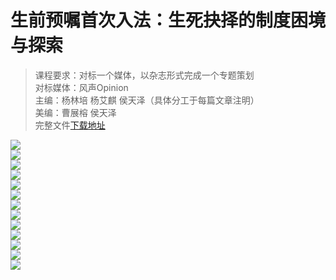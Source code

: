 # 生前预嘱首次入法：生死抉择的制度困境与探索

> 课程要求：对标一个媒体，以杂志形式完成一个专题策划<br>
> 对标媒体：风声Opinion<br>
> 主编：杨林培 杨艾麒 侯天泽（具体分工于每篇文章注明）<br>
> 美编：曹展榕 侯天泽<br>
> 完整文件[下载地址](/editorials/新闻编辑finale.pdf ':ignore')

![](pdf_img/新闻编辑finale_page-0001.jpg)<br>
![](pdf_img/新闻编辑finale_page-0002.jpg)<br>
![](pdf_img/新闻编辑finale_page-0003.jpg)<br>
![](pdf_img/新闻编辑finale_page-0004.jpg)<br>
![](pdf_img/新闻编辑finale_page-0005.jpg)<br>
![](pdf_img/新闻编辑finale_page-0006.jpg)<br>
![](pdf_img/新闻编辑finale_page-0007.jpg)<br>
![](pdf_img/新闻编辑finale_page-0008.jpg)<br>
![](pdf_img/新闻编辑finale_page-0009.jpg)<br>
![](pdf_img/新闻编辑finale_page-0010.jpg)<br>
![](pdf_img/新闻编辑finale_page-0011.jpg)<br>
![](pdf_img/新闻编辑finale_page-0012.jpg)<br>
![](pdf_img/新闻编辑finale_page-0013.jpg)<br>
